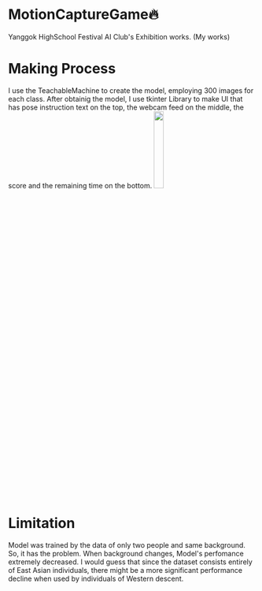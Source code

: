# MotionCaptureGame🔥
Yanggok HighSchool Festival AI Club's Exhibition works. (My works)



# Making Process
I use the TeachableMachine to create the model, employing 300 images for each class. After obtainig the model, I use tkinter Library to make UI that has pose instruction text on the top, the webcam feed on the middle, the score and the remaining time on the bottom.
<img width="20%" src="https://github.com/Evo-AI-Code/MotionCaptureGame/assets/155366937/64e084af-f162-458b-9be5-963e18933bed"/>





# Limitation
Model was trained by the data of only two people and same background. So, it has the problem. When background changes, Model's perfomance extremely decreased. I would guess that since the dataset consists entirely of East Asian individuals, there might be a more significant performance decline when used by individuals of Western descent.
